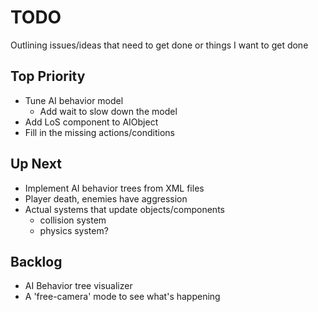 # TODO

Outlining issues/ideas that need to get done or things I want to get done

## Top Priority

- Tune AI behavior model
    - Add wait to slow down the model
- Add LoS component to AIObject
- Fill in the missing actions/conditions

## Up Next

- Implement AI behavior trees from XML files
- Player death, enemies have aggression
- Actual systems that update objects/components
    - collision system
    - physics system?

## Backlog

- AI Behavior tree visualizer
- A 'free-camera' mode to see what's happening
